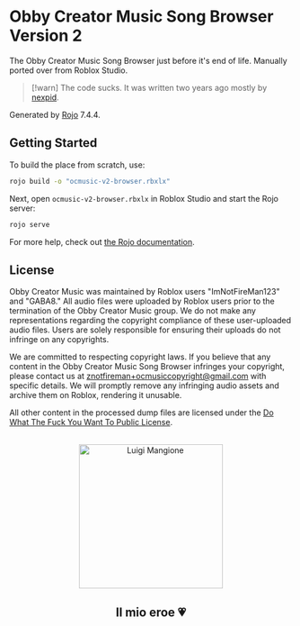 # Obby Creator Music Song Browser Version 2

The Obby Creator Music Song Browser just before it's end of life. Manually
ported over from Roblox Studio.

> [!warn]
> The code sucks. It was written two years ago mostly by
> [nexpid](https://github.com/nexpid).

Generated by [Rojo](https://github.com/rojo-rbx/rojo) 7.4.4.

## Getting Started

To build the place from scratch, use:

```bash
rojo build -o "ocmusic-v2-browser.rbxlx"
```

Next, open `ocmusic-v2-browser.rbxlx` in Roblox Studio and start the Rojo server:

```bash
rojo serve
```

For more help, check out [the Rojo documentation](https://rojo.space/docs).

## License

Obby Creator Music was maintained by Roblox users "ImNotFireMan123" and "GABA8."
All audio files were uploaded by Roblox users prior to the termination of the
Obby Creator Music group.  We do not make any representations regarding the
copyright compliance of these user-uploaded audio files. Users are solely
responsible for ensuring their uploads do not infringe on any copyrights.

We are committed to respecting copyright laws. If you believe that any content
in the Obby Creator Music Song Browser infringes your copyright, please contact
us at znotfireman+ocmusiccopyright@gmail.com with specific details. We will
promptly remove any infringing audio assets and archive them on Roblox,
rendering it unusable.

All other content in the processed dump files are licensed under the [Do What
The Fuck You Want To Public License](./LICENSE-WTFPL.md).

<br/>

<div align="center">
    <img
        src="https://9b16f79ca967fd0708d1-2713572fef44aa49ec323e813b06d2d9.ssl.cf2.rackcdn.com/1140x_a10-7_cTC/Luigi-Mangione-1-1733780641.jpg"
        width="256px"
        alt="Luigi Mangione"
    />
    <h2>Il mio eroe 💗</h2>
</div>
